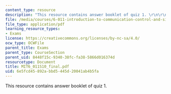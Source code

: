 ```yaml
---
content_type: resource
description: "This resource contains answer booklet of quiz 1. \r\n\r\n"
file: /media/courses/6-011-introduction-to-communication-control-and-signal-processing-spring-2010/6e5fcd45892abbd5445d20041ab4b5fa_MIT6_011S10_final.pdf
file_type: application/pdf
learning_resource_types:
- Exams
license: https://creativecommons.org/licenses/by-nc-sa/4.0/
ocw_type: OCWFile
parent_title: Exams
parent_type: CourseSection
parent_uid: 8448f15c-9340-38fc-fa38-5866d016374d
resourcetype: Document
title: MIT6_011S10_final.pdf
uid: 6e5fcd45-892a-bbd5-445d-20041ab4b5fa
---
```

This resource contains answer booklet of quiz 1. 

